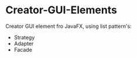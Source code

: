 # Creator-GUI-Elements

Creator GUI element fro JavaFX, using list pattern's:
- Strategy
- Adapter
- Facade
